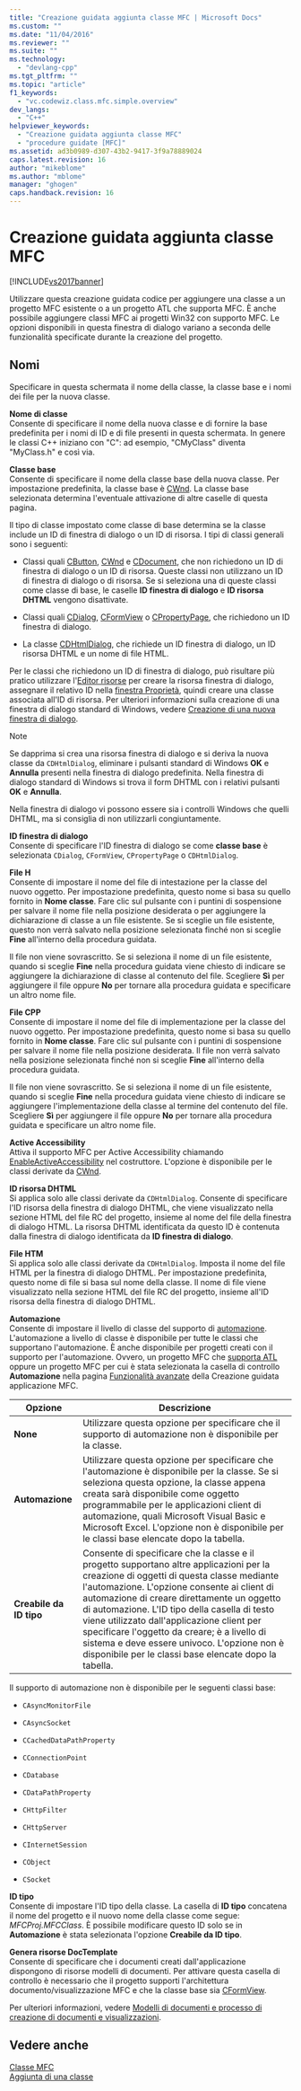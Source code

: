 ```yaml
---
title: "Creazione guidata aggiunta classe MFC | Microsoft Docs"
ms.custom: ""
ms.date: "11/04/2016"
ms.reviewer: ""
ms.suite: ""
ms.technology: 
  - "devlang-cpp"
ms.tgt_pltfrm: ""
ms.topic: "article"
f1_keywords: 
  - "vc.codewiz.class.mfc.simple.overview"
dev_langs: 
  - "C++"
helpviewer_keywords: 
  - "Creazione guidata aggiunta classe MFC"
  - "procedure guidate [MFC]"
ms.assetid: ad3b0989-d307-43b2-9417-3f9a78889024
caps.latest.revision: 16
author: "mikeblome"
ms.author: "mblome"
manager: "ghogen"
caps.handback.revision: 16
---
```

# Creazione guidata aggiunta classe MFC
[!INCLUDE[vs2017banner](../../assembler/inline/includes/vs2017banner.md)]

Utilizzare questa creazione guidata codice per aggiungere una classe a un progetto MFC esistente o a un progetto ATL che supporta MFC.  È anche possibile aggiungere classi MFC ai progetti Win32 con supporto MFC.  Le opzioni disponibili in questa finestra di dialogo variano a seconda delle funzionalità specificate durante la creazione del progetto.  
  
## Nomi  
 Specificare in questa schermata il nome della classe, la classe base e i nomi dei file per la nuova classe.  
  
 **Nome di classe**  
 Consente di specificare il nome della nuova classe e di fornire la base predefinita per i nomi di ID e di file presenti in questa schermata.  In genere le classi C\+\+ iniziano con "C": ad esempio, "CMyClass" diventa "MyClass.h" e così via.  
  
 **Classe base**  
 Consente di specificare il nome della classe base della nuova classe.  Per impostazione predefinita, la classe base è [CWnd](../../mfc/reference/cwnd-class.md).  La classe base selezionata determina l'eventuale attivazione di altre caselle di questa pagina.  
  
 Il tipo di classe impostato come classe di base determina se la classe include un ID di finestra di dialogo o un ID di risorsa.  I tipi di classi generali sono i seguenti:  
  
-   Classi quali [CButton](../../mfc/reference/cbutton-class.md), [CWnd](../../mfc/reference/cwnd-class.md) e [CDocument](../../mfc/reference/cdocument-class.md), che non richiedono un ID di finestra di dialogo o un ID di risorsa.  Queste classi non utilizzano un ID di finestra di dialogo o di risorsa.  Se si seleziona una di queste classi come classe di base, le caselle **ID finestra di dialogo** e **ID risorsa DHTML** vengono disattivate.  
  
-   Classi quali [CDialog](../../mfc/reference/cdialog-class.md), [CFormView](../../mfc/reference/cformview-class.md) o [CPropertyPage](../../mfc/reference/cpropertypage-class.md), che richiedono un ID finestra di dialogo.  
  
-   La classe [CDHtmlDialog](../../mfc/reference/cdhtmldialog-class.md), che richiede un ID finestra di dialogo, un ID risorsa DHTML e un nome di file HTML.  
  
 Per le classi che richiedono un ID di finestra di dialogo, può risultare più pratico utilizzare l'[Editor risorse](../../mfc/resource-editors.md) per creare la risorsa finestra di dialogo, assegnare il relativo ID nella [finestra Proprietà](../Topic/Properties%20Window.md), quindi creare una classe associata all'ID di risorsa.  Per ulteriori informazioni sulla creazione di una finestra di dialogo standard di Windows, vedere [Creazione di una nuova finestra di dialogo](../../mfc/creating-a-new-dialog-box.md).  
  
> [!NOTE]
>  Se dapprima si crea una risorsa finestra di dialogo e si deriva la nuova classe da `CDHtmlDialog`, eliminare i pulsanti standard di Windows **OK** e **Annulla** presenti nella finestra di dialogo predefinita.  Nella finestra di dialogo standard di Windows si trova il form DHTML con i relativi pulsanti **OK** e **Annulla**.  
  
 Nella finestra di dialogo vi possono essere sia i controlli Windows che quelli DHTML, ma si consiglia di non utilizzarli congiuntamente.  
  
 **ID finestra di dialogo**  
 Consente di specificare l'ID finestra di dialogo se come **classe base** è selezionata `CDialog`, `CFormView`, `CPropertyPage` o `CDHtmlDialog`.  
  
 **File H**  
 Consente di impostare il nome del file di intestazione per la classe del nuovo oggetto.  Per impostazione predefinita, questo nome si basa su quello fornito in **Nome classe**.  Fare clic sul pulsante con i puntini di sospensione per salvare il nome file nella posizione desiderata o per aggiungere la dichiarazione di classe a un file esistente.  Se si sceglie un file esistente, questo non verrà salvato nella posizione selezionata finché non si sceglie **Fine** all'interno della procedura guidata.  
  
 Il file non viene sovrascritto.  Se si seleziona il nome di un file esistente, quando si sceglie **Fine** nella procedura guidata viene chiesto di indicare se aggiungere la dichiarazione di classe al contenuto del file.  Scegliere **Sì** per aggiungere il file oppure **No** per tornare alla procedura guidata e specificare un altro nome file.  
  
 **File CPP**  
 Consente di impostare il nome del file di implementazione per la classe del nuovo oggetto.  Per impostazione predefinita, questo nome si basa su quello fornito in **Nome classe**.  Fare clic sul pulsante con i puntini di sospensione per salvare il nome file nella posizione desiderata.  Il file non verrà salvato nella posizione selezionata finché non si sceglie **Fine** all'interno della procedura guidata.  
  
 Il file non viene sovrascritto.  Se si seleziona il nome di un file esistente, quando si sceglie **Fine** nella procedura guidata viene chiesto di indicare se aggiungere l'implementazione della classe al termine del contenuto del file.  Scegliere **Sì** per aggiungere il file oppure **No** per tornare alla procedura guidata e specificare un altro nome file.  
  
 **Active Accessibility**  
 Attiva il supporto MFC per Active Accessibility chiamando [EnableActiveAccessibility](../Topic/CWnd::EnableActiveAccessibility.md) nel costruttore.  L'opzione è disponibile per le classi derivate da [CWnd](../../mfc/reference/cwnd-class.md).  
  
 **ID risorsa DHTML**  
 Si applica solo alle classi derivate da `CDHtmlDialog`.  Consente di specificare l'ID risorsa della finestra di dialogo DHTML,  che viene visualizzato nella sezione HTML del file RC del progetto, insieme al nome del file della finestra di dialogo HTML.  La risorsa DHTML identificata da questo ID è contenuta dalla finestra di dialogo identificata da **ID finestra di dialogo**.  
  
 **File HTM**  
 Si applica solo alle classi derivate da `CDHtmlDialog`.  Imposta il nome del file HTML per la finestra di dialogo DHTML.  Per impostazione predefinita, questo nome di file si basa sul nome della classe.  Il nome di file viene visualizzato nella sezione HTML del file RC del progetto, insieme all'ID risorsa della finestra di dialogo DHTML.  
  
 **Automazione**  
 Consente di impostare il livello di classe del supporto di [automazione](../../mfc/automation.md).  L'automazione a livello di classe è disponibile per tutte le classi che supportano l'automazione.  È anche disponibile per progetti creati con il supporto per l'automazione.  Ovvero, un progetto MFC che [supporta ATL](../../atl/reference/mfc-support-in-atl-projects.md) oppure un progetto MFC per cui è stata selezionata la casella di controllo **Automazione** nella pagina [Funzionalità avanzate](../../mfc/reference/advanced-features-mfc-application-wizard.md) della Creazione guidata applicazione MFC.  
  
|Opzione|Descrizione|  
|-------------|-----------------|  
|**None**|Utilizzare questa opzione per specificare che il supporto di automazione non è disponibile per la classe.|  
|**Automazione**|Utilizzare questa opzione per specificare che l'automazione è disponibile per la classe.  Se si seleziona questa opzione, la classe appena creata sarà disponibile come oggetto programmabile per le applicazioni client di automazione, quali Microsoft Visual Basic e Microsoft Excel.  L'opzione non è disponibile per le classi base elencate dopo la tabella.|  
|**Creabile da ID tipo**|Consente di specificare che la classe e il progetto supportano altre applicazioni per la creazione di oggetti di questa classe mediante l'automazione.  L'opzione consente ai client di automazione di creare direttamente un oggetto di automazione.  L'ID tipo della casella di testo viene utilizzato dall'applicazione client per specificare l'oggetto da creare; è a livello di sistema e deve essere univoco.  L'opzione non è disponibile per le classi base elencate dopo la tabella.|  
  
 Il supporto di automazione non è disponibile per le seguenti classi base:  
  
-   `CAsyncMonitorFile`  
  
-   `CAsyncSocket`  
  
-   `CCachedDataPathProperty`  
  
-   `CConnectionPoint`  
  
-   `CDatabase`  
  
-   `CDataPathProperty`  
  
-   `CHttpFilter`  
  
-   `CHttpServer`  
  
-   `CInternetSession`  
  
-   `CObject`  
  
-   `CSocket`  
  
 **ID tipo**  
 Consente di impostare l'ID tipo della classe.  La casella di **ID tipo** concatena il nome del progetto e il nuovo nome della classe come segue: *MFCProj.MFCClass*.  È possibile modificare questo ID solo se in **Automazione** è stata selezionata l'opzione **Creabile da ID tipo**.  
  
 **Genera risorse DocTemplate**  
 Consente di specificare che i documenti creati dall'applicazione dispongono di risorse modelli di documenti.  Per attivare questa casella di controllo è necessario che il progetto supporti l'architettura documento\/visualizzazione MFC e che la classe base sia [CFormView](../../mfc/reference/cformview-class.md).  
  
 Per ulteriori informazioni, vedere [Modelli di documenti e processo di creazione di documenti e visualizzazioni](../../mfc/document-templates-and-the-document-view-creation-process.md).  
  
## Vedere anche  
 [Classe MFC](../../mfc/reference/adding-an-mfc-class.md)   
 [Aggiunta di una classe](../../ide/adding-a-class-visual-cpp.md)